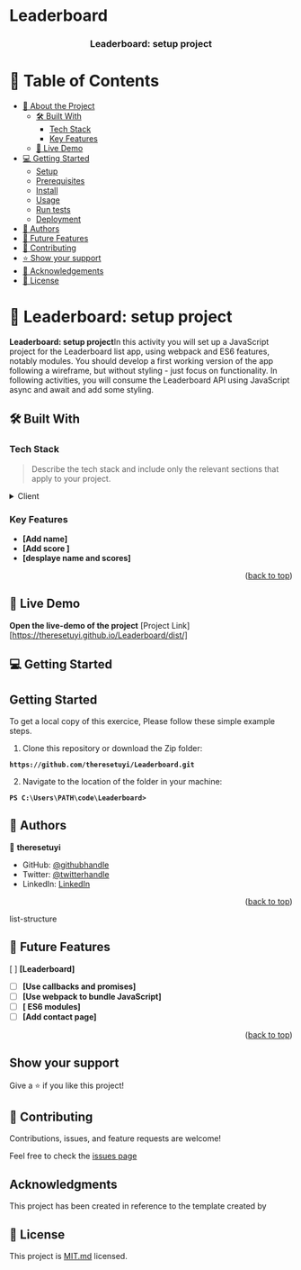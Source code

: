 # Leaderboard

<a name="readme-top"></a>

<div align="center">
  <h3><b>Leaderboard: setup project</b></h3>
</div>

# 📗 Table of Contents

- [📖 About the Project](#about-project)
  - [🛠 Built With](#built-with)
    - [Tech Stack](#tech-stack)
    - [Key Features](#key-features)
  - [🚀 Live Demo](#live-demo)
- [💻 Getting Started](#getting-started)
  - [Setup](#setup)
  - [Prerequisites](#prerequisites)
  - [Install](#install)
  - [Usage](#usage)
  - [Run tests](#run-tests)
  - [Deployment](#triangular_flag_on_post-deployment)
- [👥 Authors](#authors)
- [🔭 Future Features](#future-features)
- [🤝 Contributing](#contributing)
- [⭐️ Show your support](#support)
- [🙏 Acknowledgements](#acknowledgements)
- [📝 License](#license)


<!-- PROJECT DESCRIPTION -->

# 📖 Leaderboard: setup project<a name="about-project"></a>

**Leaderboard: setup project**In this activity you will set up a JavaScript project for the Leaderboard list app, using webpack and ES6 features, notably modules. You should develop a first working version of the app following a wireframe, but without styling - just focus on functionality. In following activities, you will consume the Leaderboard API using JavaScript async and await and add some styling.

## 🛠 Built With <a name="built-with"></a>

### Tech Stack <a name="tech-stack"></a>

> Describe the tech stack and include only the relevant sections that apply to your project.

<details>
  <summary>Client</summary>
  <ul>
    <li><a href="https://www.w3schools.com/html/default.asp">Html</a></li>
    <li><a href="https://www.w3schools.com/css/default.asp">CSS</a></li>
    <li><a href="https://www.w3schools.com/javascript/default.asp">JavaScript</a></li>
    <li><a href="https://developer.mozilla.org/en-US/docs/Web/JavaScript/Guide/Modules">DOM</a>
    </li>
  </ul>
</details>

<!-- Features -->

### Key Features <a name="key-features"></a>

- **[Add name]**
- **[Add score ]**
- **[desplaye name and scores]**

<p align="right">(<a href="#readme-top">back to top</a>)</p>

## 🚀 Live Demo <a name="live-demo"></a>

**Open the live-demo of the project**
[Project Link][https://theresetuyi.github.io/Leaderboard/dist/]

<!-- GETTING STARTED -->

## 💻 Getting Started <a name="getting-started"></a>

## Getting Started
To get a local copy of this exercice, Please follow these simple example steps.

1. Clone this repository or download the Zip folder:

**``https://github.com/theresetuyi/Leaderboard.git``**

2. Navigate to the location of the folder in your machine:

**``PS C:\Users\PATH\code\Leaderboard>``**

## 👥 Authors <a name="authors"></a>

👤 **theresetuyi**

- GitHub: [@githubhandle](https://github.com/theresetuyi)
- Twitter: [@twitterhandle](https://twitter.com/THERESETUYISAB2)
- LinkedIn: [LinkedIn](https://www.linkedin.com/in/therese-theddy-tuyisabe-249820203/)


<p align="right">(<a href="#readme-top">back to top</a>)</p>

<!-- FUTURE FEATURES -->

 list-structure
## 🔭 Future Features <a name="future-features"></a>



[ ] **[Leaderboard]**
- [ ] **[Use callbacks and promises]**
- [ ] **[Use webpack to bundle JavaScript]**
- [ ] **[ ES6 modules]**
- [ ] **[Add contact page]**

<p align="right">(<a href="#readme-top">back to top</a>)</p>

## Show your support
Give a ⭐️ if you like this project!

## 🤝 Contributing

Contributions, issues, and feature requests are welcome!

Feel free to check the [issues page](https://github.com/theresetuyi/Leaderboard/issues)

## Acknowledgments

This project has been created in reference to the template created by

## 📝 License

This project is [MIT.md](License) licensed.
